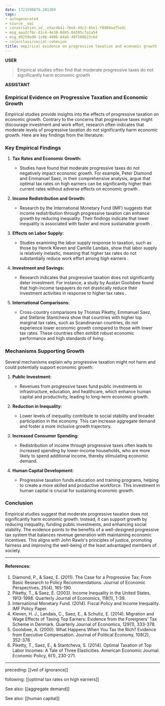 ```yaml
---
date: 1721590876.201369
tags:
- autogenerated
- source__oai
- conversation_id__e5acdb41-76e6-49c2-85e1-f8988aaf5edc
- msg_aaa2cf6c-d1c4-4e38-8d45-84395cfa1a54
- msg_d9259ed0-1c8b-490b-84ab-40f560623c6d
- colorclass/social-cohesion
title: empirical evidence on progressive taxation and economic growth
---
```


**USER**

> Empirical studies often find that moderate progressive taxes do not significantly harm economic growth


**ASSISTANT**

### Empirical Evidence on Progressive Taxation and Economic Growth

Empirical studies provide insights into the effects of progressive taxation on economic growth. Contrary to the concerns that progressive taxes might discourage investment and work effort, research often indicates that moderate levels of progressive taxation do not significantly harm economic growth. Here are key findings from the literature:

### Key Empirical Findings

1. **Tax Rates and Economic Growth:**
   - Studies have found that moderate progressive taxes do not negatively impact economic growth. For example, Peter Diamond and Emmanuel Saez, in their comprehensive analysis, argue that optimal tax rates on high earners can be significantly higher than current rates without adverse effects on economic growth  .

2. **Income Redistribution and Growth:**
   - Research by the International Monetary Fund (IMF) suggests that income redistribution through progressive taxation can enhance growth by reducing inequality. Their findings indicate that lower inequality is associated with faster and more sustainable growth .
   
3. **Effects on Labor Supply:**
   - Studies examining the labor supply response to taxation, such as those by Henrik Kleven and Camille Landais, show that labor supply is relatively inelastic, meaning that higher tax rates do not substantially reduce work effort among high earners .
   
4. **Investment and Savings:**
   - Research indicates that progressive taxation does not significantly deter investment. For instance, a study by Austan Goolsbee found that high-income taxpayers do not drastically reduce their investment activities in response to higher tax rates .

5. **International Comparisons:**
   - Cross-country comparisons by Thomas Piketty, Emmanuel Saez, and Stefanie Stantcheva show that countries with higher top marginal tax rates, such as Scandinavian countries, do not experience lower economic growth compared to those with lower tax rates. These countries often exhibit robust economic performance and high standards of living .

### Mechanisms Supporting Growth

Several mechanisms explain why progressive taxation might not harm and could potentially support economic growth:

1. **Public Investment:**
   - Revenues from progressive taxes fund public investments in infrastructure, education, and healthcare, which enhance human capital and productivity, leading to long-term economic growth.
   
2. **Reduction in Inequality:**
   - Lower levels of inequality contribute to social stability and broader participation in the economy. This can increase aggregate demand and foster a more inclusive growth trajectory.

3. **Increased Consumer Spending:**
   - Redistribution of income through progressive taxes often leads to increased spending by lower-income households, who are more likely to spend additional income, thereby stimulating economic demand.

4. **Human Capital Development:**
   - Progressive taxation funds education and training programs, helping to create a more skilled and productive workforce. This investment in human capital is crucial for sustaining economic growth.

### Conclusion

Empirical studies suggest that moderate progressive taxation does not significantly harm economic growth. Instead, it can support growth by reducing inequality, funding public investments, and enhancing social stability. The evidence points to the benefits of a well-designed progressive tax system that balances revenue generation with maintaining economic incentives. This aligns with John Rawls's principles of justice, promoting fairness and improving the well-being of the least advantaged members of society.

---

#### References:

1. Diamond, P., & Saez, E. (2011). The Case for a Progressive Tax: From Basic Research to Policy Recommendations. Journal of Economic Perspectives, 25(4), 165-190.
2. Piketty, T., & Saez, E. (2003). Income Inequality in the United States, 1913-1998. Quarterly Journal of Economics, 118(1), 1-39.
3. International Monetary Fund. (2014). Fiscal Policy and Income Inequality. IMF Policy Paper.
4. Kleven, H. J., Landais, C., Saez, E., & Schultz, E. (2014). Migration and Wage Effects of Taxing Top Earners: Evidence from the Foreigners’ Tax Scheme in Denmark. Quarterly Journal of Economics, 129(1), 333-378.
5. Goolsbee, A. (2000). What Happens When You Tax the Rich? Evidence from Executive Compensation. Journal of Political Economy, 108(2), 352-378.
6. Piketty, T., Saez, E., & Stantcheva, S. (2014). Optimal Taxation of Top Labor Incomes: A Tale of Three Elasticities. American Economic Journal: Economic Policy, 6(1), 230-271.


---

preceding: [[veil of ignorance]]  


following: [[optimal tax rates on high earners]]

See also: [[aggregate demand]]


See also: [[human capital]]